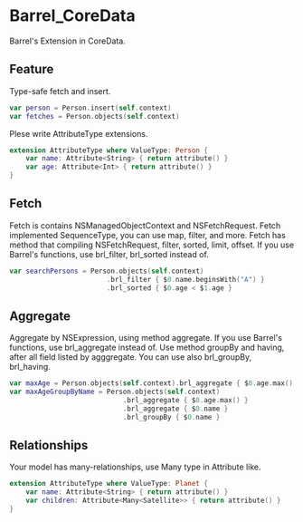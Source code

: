 Barrel_CoreData
=================

Barrel's Extension in CoreData.

## Feature
Type-safe fetch and insert.
```swift
var person = Person.insert(self.context)
var fetches = Person.objects(self.context)
```

Plese write AttributeType extensions.
```swift
extension AttributeType where ValueType: Person {
    var name: Attribute<String> { return attribute() }
    var age: Attribute<Int> { return attribute() }
}
```

## Fetch
Fetch is contains NSManagedObjectContext and NSFetchRequest.
Fetch implemented SequenceType, you can use map, filter, and more.
Fetch has method that compiling NSFetchRequest, filter, sorted, limit, offset.
If you use Barrel's functions, use brl_filter, brl_sorted instead of.
```swift
var searchPersons = Person.objects(self.context)
                        .brl_filter { $0.name.beginsWith("A") }
                        .brl_sorted { $0.age < $1.age }
```

## Aggregate
Aggregate by NSExpression, using method aggregate.
If you use Barrel's functions, use brl_aggregate instead of.
Use method groupBy and having, after all field listed by agggregate.
You can use also brl_groupBy, brl_having.
```swift
var maxAge = Person.objects(self.context).brl_aggregate { $0.age.max() }[0]
var maxAgeGroupByName = Person.objects(self.context)
                            .brl_aggregate { $0.age.max() }
                            .brl_aggregate { $0.name }
                            .brl_groupBy { $0.name }
```

## Relationships
Your model has many-relationships, use Many type in Attribute like.
```swift
extension AttributeType where ValueType: Planet {
    var name: Attribute<String> { return attribute() }
    var children: Attribute<Many<Satellite>> { return attribute() }
}
